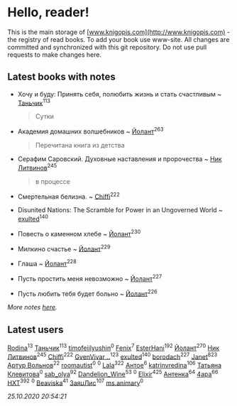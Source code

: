 # Hello, reader!
This is the main storage of [www.knigopis.com](http://www.knigopis.com) - the registry of read books.
To add your book use www-site. All changes are committed and synchronized with this git repository.
Do not use pull requests to make changes here.


## Latest books with notes
* Хочу и буду: Принять себя, полюбить жизнь и стать счастливым ~ [Таньчик](users/209/2096581563762610-facebook)<sup>113</sup>
    > Сутки

* Академия домашних волшебников ~ [Йолант](users/104/104690883692185089260-google)<sup>263</sup>
    > Перечитана книга из детства

* Серафим Саровский. Духовные наставления и пророчества ~ [Ник Литвинов](users/241/241974816-vkontakte)<sup>245</sup>
    > в процессе

* Смертельная белизна. ~ [Chiffi](users/105/105831994080785626680-google)<sup>222</sup>

* Disunited Nations: The Scramble for Power in an Ungoverned World ~ [exulted](users/100/100599204551896265722-google)<sup>140</sup>

* Повесть о каменном хлебе ~ [Йолант](users/104/104690883692185089260-google)<sup>230</sup>

* Милкино счастье ~ [Йолант](users/104/104690883692185089260-google)<sup>229</sup>

* Глаша ~ [Йолант](users/104/104690883692185089260-google)<sup>228</sup>

* Пусть простить меня невозможно ~ [Йолант](users/104/104690883692185089260-google)<sup>227</sup>

* Пусть любить тебя будет больно ~ [Йолант](users/104/104690883692185089260-google)<sup>226</sup>


_More notes [here](latest_books_with_notes.md)._


## Latest users
[Rodina](users/116/116257964632073652332-google)<sup>13</sup> 
[Таньчик](users/209/2096581563762610-facebook)<sup>113</sup> 
[timofeiilyushin](users/350/350168034-vkontakte)<sup>0</sup> 
[Fenix](users/111/111367585493471720963-google)<sup>7</sup> 
[EsterHani](users/305/30558181-vkontakte)<sup>192</sup> 
[Йолант](users/104/104690883692185089260-google)<sup>270</sup> 
[Ник Литвинов](users/241/241974816-vkontakte)<sup>245</sup> 
[Chiffi](users/105/105831994080785626680-google)<sup>222</sup> 
[GvenVivar ..](users/158/158266434925901-facebook)<sup>123</sup> 
[exulted](users/100/100599204551896265722-google)<sup>140</sup> 
[borodach](users/157/15706320-vkontakte)<sup>227</sup> 
[Janet](users/108/108113656204404967440-google)<sup>823</sup> 
[Артур Вольнов](users/225/225880893-vkontakte)<sup>22</sup> 
[roomautist](users/231/231667059-vkontakte)<sup>0</sup> 
[](users/251/251583481-vkontakte)<sup>0</sup> 
[Lala](users/761/76187635-vkontakte)<sup>322</sup> 
[Антое](users/577/57776720-vkontakte)<sup>6</sup> 
[katrinvredina](users/233/2336755-vkontakte)<sup>106</sup> 
[Татьяна Клевитова](users/103/103833277292487584186-googleplus)<sup>0</sup> 
[sab_olya](users/139/139338401-vkontakte)<sup>92</sup> 
[Dandelion_Wine](users/586/58602788-vkontakte)<sup>53</sup> 
[](users/947/9478325038588396490-mailru)<sup>0</sup> 
[Elixir](users/115/115826717712507836033-google)<sup>425</sup> 
[Антенка](users/118/118158645037334943900-google)<sup>64</sup> 
[4apa](users/117/117392596378069249667-google)<sup>66</sup> 
[HXT](users/100/100002563462782-facebook)<sup>392</sup> 
[](users/101/101012265752942145432-google)<sup>0</sup> 
[Beaviska](users/102/10202544960024508-facebook)<sup>41</sup> 
[ЗаяцЛис](users/112/112388384595246311466-google)<sup>107</sup> 
[ms.animary](users/217/217125362-vkontakte)<sup>0</sup> 


_25.10.2020 20:54:21_
